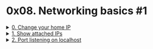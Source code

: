 # 0x08. Networking basics #1



<details>
<summary><a href="./0-change_your_home_IP">0. Change your home IP</a></summary><br>
<a href='https://postimg.cc/949cJmZ5' target='_blank'><img src='https://i.postimg.cc/W4Wtpt43/image.png' border='0' alt='image'/></a>
<ul>
  <li>Links from screenshot
  <ul>
      <li><a href="https://web.archive.org/web/20171117023601/http://blog.jonathanargentiero.com/docker-sed-cannot-rename-etcsedl8ysxl-device-or-resource-busy/">Read this because the checker is running on docker</a></li>
  </ul>
  </li>
</ul>
</details>

<details>
<summary><a href="./1-show_attached_IPs">1. Show attached IPs</a></summary><br>
<a href='https://postimages.org/' target='_blank'><img src='https://i.postimg.cc/Kjn0h65Z/image.png' border='0' alt='image'/></a>
</details>

<details>
<summary><a href="./100-port_listening_on_localhost">2. Port listening on localhost</a></summary><br>
<a href='https://postimages.org/' target='_blank'><img src='https://i.postimg.cc/9QTZ8dJh/image.png' border='0' alt='image'/></a>
</details>
